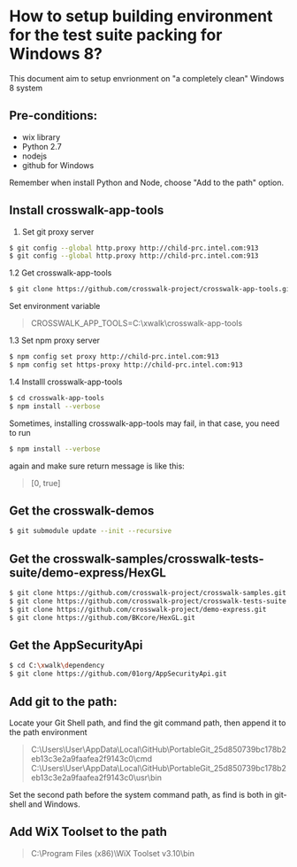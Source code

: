 # How to setup building environment for the test suite packing for Windows 8?
This document aim to setup envrionment on "a completely clean" Windows 8 system

## Pre-conditions:
* wix library
* Python 2.7
* nodejs
* github for Windows

Remember when install Python and Node, choose "Add to the path" option.

## Install crosswalk-app-tools
1. Set git proxy server

```Bash
$ git config --global http.proxy http://child-prc.intel.com:913
$ git config --global http.proxy http://child-prc.intel.com:913
```

1.2 Get crosswalk-app-tools

```Bash
$ git clone https://github.com/crosswalk-project/crosswalk-app-tools.git
```

Set environment variable
> CROSSWALK_APP_TOOLS=C:\xwalk\crosswalk-app-tools

1.3 Set npm proxy server

```Bash
$ npm config set proxy http://child-prc.intel.com:913
$ npm config set https-proxy http://child-prc.intel.com:913
```

1.4 Installl crosswalk-app-tools

```Bash
$ cd crosswalk-app-tools
$ npm install --verbose
```

Sometimes, installing crosswalk-app-tools may fail, in that case, you need to run 

```Bash
$ npm install --verbose
```

again and make sure return message is like this:

> [0, true]


## Get the crosswalk-demos

```Bash
$ git submodule update --init --recursive
```

## Get the crosswalk-samples/crosswalk-tests-suite/demo-express/HexGL

```Bash
$ git clone https://github.com/crosswalk-project/crosswalk-samples.git
$ git clone https://github.com/crosswalk-project/crosswalk-tests-suite.git
$ git clone https://github.com/crosswalk-project/demo-express.git
$ git clone https://github.com/BKcore/HexGL.git
```

## Get the AppSecurityApi

```Bash
$ cd C:\xwalk\dependency
$ git clone https://github.com/01org/AppSecurityApi.git
```

## Add git to the path:

Locate your Git Shell path, and find the git command path, then append it to the path environment

> C:\Users\User\AppData\Local\GitHub\PortableGit_25d850739bc178b2eb13c3e2a9faafea2f9143c0\cmd
> C:\Users\User\AppData\Local\GitHub\PortableGit_25d850739bc178b2eb13c3e2a9faafea2f9143c0\usr\bin

Set the second path before the system command path, as find is both in git-shell and Windows.

## Add WiX Toolset to the path

> C:\Program Files (x86)\WiX Toolset v3.10\bin
